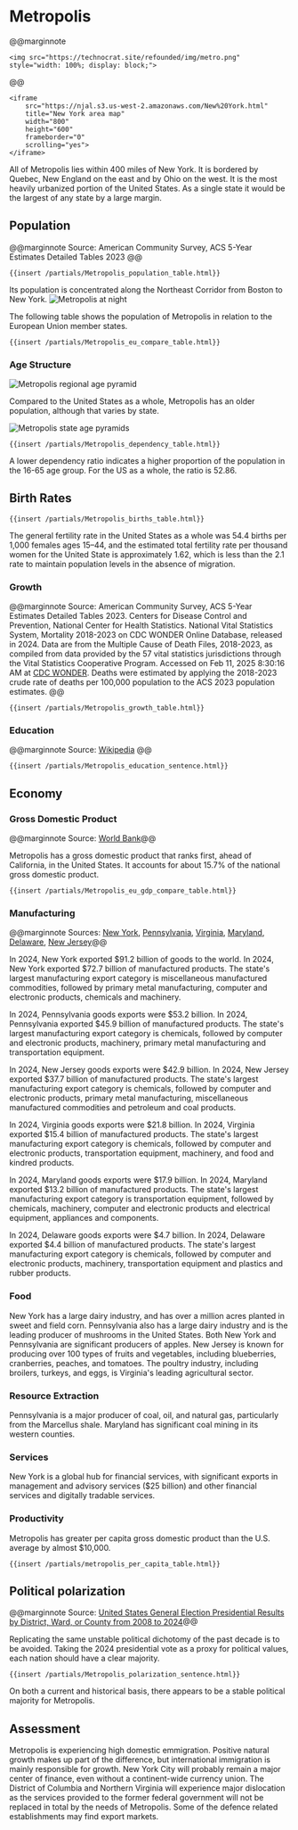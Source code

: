 # Metropolis

@@marginnote
~~~
<img src="https://technocrat.site/refounded/img/metro.png" style="width: 100%; display: block;">
~~~
@@

~~~
<iframe 
	src="https://njal.s3.us-west-2.amazonaws.com/New%20York.html" 
	title="New York area map" 
	width="800" 
	height="600" 
	frameborder="0" 
	scrolling="yes">
</iframe>
~~~

All of Metropolis lies within 400 miles of New York. It is bordered by Quebec, New England on the east and by Ohio on the west. It is the most heavily urbanized portion of the United States. As a single state it would be the largest of any state by a large margin.

## Population

@@marginnote
Source: American Community Survey, ACS 5-Year Estimates Detailed Tables 2023
@@

~~~
{{insert /partials/Metropolis_population_table.html}}	
~~~

Its population is concentrated along the Northeast Corridor from Boston to New York. 
![Metropolis at night](https://technocrat.site/refounded/img/metropolis_at_night.png)

The following table shows the population of Metropolis in relation to the European Union member states.

~~~
{{insert /partials/Metropolis_eu_compare_table.html}}	 
~~~

### Age Structure

![Metropolis regional age pyramid](https://technocrat.site/refounded/img/Metropolis_Age_Pyramid.png)

Compared to the United States as a whole, Metropolis has an older population, although that varies by state.

![Metropolis state age pyramids](https://technocrat.site/refounded/img/Metropolis_states_age_pyramids.png)

~~~
{{insert /partials/Metropolis_dependency_table.html}}	
~~~

A lower dependency ratio indicates a higher proportion of the population in the 16-65 age group. For the US as a whole, the ratio is 52.86.

## Birth Rates

~~~
{{insert /partials/Metropolis_births_table.html}}	 
~~~

The general fertility rate in the United States as a whole was 54.4 births per 1,000 females ages 15–44, and the estimated total fertility rate per thousand women for the United State is approximately 1.62, which is less than the 2.1 rate to maintain population levels in the absence of migration.

### Growth

@@marginnote
Source: American Community Survey, ACS 5-Year Estimates Detailed Tables 2023. Centers for Disease Control and Prevention, National Center for Health Statistics. National Vital Statistics System, Mortality 2018-2023 on CDC WONDER Online Database, released in 2024. Data are from the Multiple Cause of Death Files, 2018-2023, as compiled from data provided by the 57 vital statistics jurisdictions through the Vital Statistics Cooperative Program. Accessed on Feb 11, 2025 8:30:16 AM at [CDC WONDER](http://wonder.cdc.gov/ucd-icd10-expanded.html). Deaths were estimated by applying the 2018-2023 crude rate of deaths per 100,000 population to the ACS 2023 population estimates.
@@

~~~
{{insert /partials/Metropolis_growth_table.html}}	 
~~~

### Education

@@marginnote
Source: [Wikipedia](https://www.wikiwand.com/en/articles/List_of_U.S._states_and_territories_by_educational_attainment)
@@

~~~
{{insert /partials/Metropolis_education_sentence.html}}	 
~~~



## Economy

### Gross Domestic Product

@@marginnote Source: [World Bank](https://data.worldbank.org/indicator/NY.GDP.MKTP.CD)@@

Metropolis has a gross domestic product that ranks first, ahead of California, in the United States. It accounts for about 15.7% of the national gross domestic product. 


~~~
{{insert /partials/Metropolis_eu_gdp_compare_table.html}}	 
~~~


### Manufacturing

@@marginnote Sources: [New York](https://ustr.gov/map/state-benefits/ny), [Pennsylvania](https://ustr.gov/map/state-benefits/pa), [Virginia](https://ustr.gov/map/state-benefits/va), [Maryland](https://ustr.gov/map/state-benefits/md), [Delaware](https://ustr.gov/map/state-benefits/de), [New Jersey](https://ustr.gov/map/state-benefits/nj)@@

In 2024, New York exported \$91.2 billion of goods to the world. In 2024, New York exported \$72.7 billion of manufactured products. The state's largest manufacturing export category is miscellaneous manufactured commodities, followed by primary metal manufacturing, computer and electronic products, chemicals and machinery. 

In 2024, Pennsylvania goods exports were \$53.2 billion. In 2024, Pennsylvania exported \$45.9 billion of manufactured products. The state's largest manufacturing export category is chemicals, followed by computer and electronic products, machinery, primary metal manufacturing and transportation equipment.

In 2024, New Jersey goods exports were \$42.9 billion. In 2024, New Jersey exported \$37.7 billion of manufactured products. The state's largest manufacturing export category is chemicals, followed by computer and electronic products, primary metal manufacturing, miscellaneous manufactured commodities and petroleum and coal products.

In 2024, Virginia goods exports were \$21.8 billion. In 2024, Virginia exported \$15.4 billion of manufactured products. The state's largest manufacturing export category is chemicals, followed by computer and electronic products, transportation equipment, machinery, and food and kindred products.

In 2024, Maryland goods exports were \$17.9 billion. In 2024, Maryland exported \$13.2 billion of manufactured products. The state's largest manufacturing export category is transportation equipment, followed by chemicals, machinery, computer and  electronic products and electrical equipment, appliances and components.

In 2024, Delaware goods exports were \$4.7 billion. In 2024, Delaware exported \$4.4 billion of manufactured products. The state's largest manufacturing export category is chemicals, followed by computer and electronic products, machinery, transportation equipment and plastics and rubber products.

### Food

New York has a large dairy industry, and has over a million acres planted in sweet and field corn. Pennsylvania also has a large dairy industry and is the leading producer of mushrooms in the United States. Both New York and Pennsylvania are significant producers of apples. New Jersey is known for producing over 100 types of fruits and vegetables, including blueberries, cranberries, peaches, and tomatoes. The poultry industry, including broilers, turkeys, and eggs, is Virginia's leading agricultural sector.

### Resource Extraction

Pennsylvania is a major producer of coal, oil, and natural gas, particularly from the Marcellus shale. Maryland has significant coal mining in its western counties.

### Services

New York is a global hub for financial services, with significant exports in management and advisory services (\$25 billion) and other financial services and digitally tradable services.

### Productivity

Metropolis has greater per capita gross domestic product than the U.S. average by almost \$10,000.
~~~
{{insert /partials/metropolis_per_capita_table.html}}	 
~~~

## Political polarization

@@marginnote Source: [United States General Election Presidential Results by District, Ward, or County from 2008 to 2024](https://tonmcg.github.io/US_County_Level_Election_Results_08-24/)@@

Replicating the same unstable political dichotomy of the past decade is to be avoided. Taking the 2024 presidential vote as a proxy for political values, each nation should have a clear majority. 

~~~
{{insert /partials/Metropolis_polarization_sentence.html}}	 
~~~
On both a current and historical basis, there appears to be a stable political majority for Metropolis.


## Assessment
	
Metropolis is experiencing high domestic emmigration. Positive natural growth makes up part of the difference, but international immigration is mainly responsible for growth. New York City will probably remain a major center of finance, even without a continent-wide currency union. The District of Columbia and Northern Virginia will experience major dislocation as the services provided to the former federal government will not be replaced in total by the needs of Metropolis. Some of the defence related establishments may find export markets.